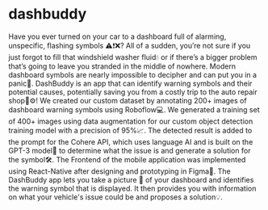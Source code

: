 # dashbuddy
Have you ever turned on your car to a dashboard full of alarming, unspecific, flashing symbols ⚠️❗️❌? All of a sudden, you’re not sure if you just forgot to fill that windshield washer fluid💧 or if there’s a bigger problem that’s going to leave you stranded in the middle of nowhere. Modern dashboard symbols are nearly impossible to decipher and can put you in a panic🤯. DashBuddy is an app that can identify warning symbols and their potential causes, potentially saving you from a costly trip to the auto repair shop🚗⚙️! We created our custom dataset by annotating 200+ images of dashboard warning symbols using Roboflow💻. We generated a training set of 400+ images using data augmentation for our custom object detection training model with a precision of 95%📈. The detected result is added to the prompt for the Cohere API, which uses language AI and is built on the GPT-3 model🤖 to determine what the issue is and generate a solution for the symbol🛠️. The Frontend of the mobile application was implemented using React-Native after designing and prototyping in Figma📱.
The DashBuddy app lets you take a picture 📸 of your dashboard and identifies the warning symbol that is displayed. It then provides you with information on what your vehicle's issue could be and proposes a solution💡.
